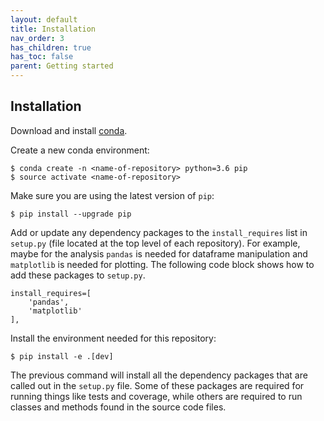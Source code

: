 ```yaml
---
layout: default
title: Installation
nav_order: 3
has_children: true
has_toc: false
parent: Getting started
---
```


Installation
------------
Download and install [conda](https://docs.conda.io/en/latest/).

Create a new conda environment:
```
$ conda create -n <name-of-repository> python=3.6 pip
$ source activate <name-of-repository>
```

Make sure you are using the latest version of `pip`:
```
$ pip install --upgrade pip
```

Add or update any dependency packages to the `install_requires` list in `setup.py` (file located at the top level of each repository). For example, maybe for the analysis `pandas` is needed for dataframe manipulation and `matplotlib` is needed for plotting. The following code block shows how to add these packages to `setup.py`.
```
install_requires=[
    'pandas',
    'matplotlib'
],
```

Install the environment needed for this repository:
```
$ pip install -e .[dev]
```

The previous command will install all the dependency packages that are called out in the `setup.py` file. Some of these packages are required for running things like tests and coverage, while others are required to run classes and methods found in the source code files. 